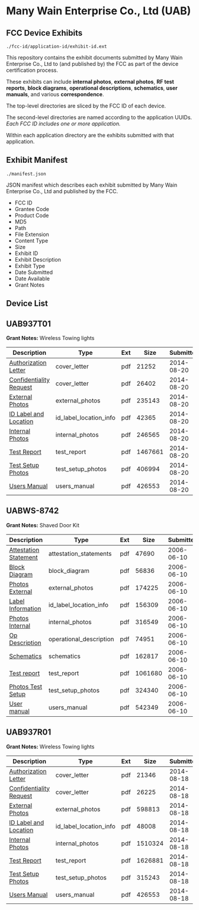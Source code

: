 # Many Wain Enterprise Co., Ltd (UAB)
## FCC Device Exhibits

```
./fcc-id/application-id/exhibit-id.ext
```

This repository contains the exhibit documents submitted by Many Wain Enterprise Co., Ltd to (and published by) the FCC as part of the device certification process.

These exhibits can include **internal photos**, **external photos**, **RF test reports**, **block diagrams**, **operational descriptions**, **schematics**, **user manuals**, and various **correspondence**.

The top-level directories are sliced by the FCC ID of each device.

The second-level directories are named according to the application UUIDs. *Each FCC ID includes one or more application.*

Within each application directory are the exhibits submitted with that application. 

## Exhibit Manifest

```
./manifest.json
```

JSON manifest which describes each exhibit submitted by Many Wain Enterprise Co., Ltd and published by the FCC.

- FCC ID
- Grantee Code
- Product Code
- MD5
- Path
- File Extension
- Content Type
- Size
- Exhibit ID
- Exhibit Description
- Exhibit Type
- Date Submitted
- Date Available
- Grant Notes

## Device List
## UAB937T01
**Grant Notes:** Wireless Towing lights

| Description | Type | Ext | Size | Submitted | Available |
| ----------- | ---- | --- | ---- | --------- | --------- |
| [Authorization Letter](UAB937T01/b6927f896a55a0d6a43f9c9e2cc2a3bc/2364679.pdf) | cover_letter | pdf | 21252 | 2014-08-20 | 2014-08-20 |
| [Confidentiality Request](UAB937T01/b6927f896a55a0d6a43f9c9e2cc2a3bc/2364680.pdf) | cover_letter | pdf | 26402 | 2014-08-20 | 2014-08-20 |
| [External Photos](UAB937T01/b6927f896a55a0d6a43f9c9e2cc2a3bc/2364682.pdf) | external_photos | pdf | 235143 | 2014-08-20 | 2014-08-20 |
| [ID Label and Location](UAB937T01/b6927f896a55a0d6a43f9c9e2cc2a3bc/2364683.pdf) | id_label_location_info | pdf | 42365 | 2014-08-20 | 2014-08-20 |
| [Internal Photos](UAB937T01/b6927f896a55a0d6a43f9c9e2cc2a3bc/2364684.pdf) | internal_photos | pdf | 246565 | 2014-08-20 | 2014-08-20 |
| [Test Report](UAB937T01/b6927f896a55a0d6a43f9c9e2cc2a3bc/2364688.pdf) | test_report | pdf | 1467661 | 2014-08-20 | 2014-08-20 |
| [Test Setup Photos](UAB937T01/b6927f896a55a0d6a43f9c9e2cc2a3bc/2364689.pdf) | test_setup_photos | pdf | 406994 | 2014-08-20 | 2014-08-20 |
| [Users Manual](UAB937T01/b6927f896a55a0d6a43f9c9e2cc2a3bc/2361768.pdf) | users_manual | pdf | 426553 | 2014-08-20 | 2014-08-20 |
## UABWS-8742
**Grant Notes:** Shaved Door Kit

| Description | Type | Ext | Size | Submitted | Available |
| ----------- | ---- | --- | ---- | --------- | --------- |
| [Attestation Statement](UABWS-8742/edf86730c54ddedfe1dcc1245c28b781/667093.pdf) | attestation_statements | pdf | 47690 | 2006-06-10 | 2006-06-10 |
| [Block Diagram](UABWS-8742/edf86730c54ddedfe1dcc1245c28b781/667094.pdf) | block_diagram | pdf | 56836 | 2006-06-10 | 2006-06-10 |
| [Photos External](UABWS-8742/edf86730c54ddedfe1dcc1245c28b781/667095.pdf) | external_photos | pdf | 174225 | 2006-06-10 | 2006-06-10 |
| [Label Information](UABWS-8742/edf86730c54ddedfe1dcc1245c28b781/667097.pdf) | id_label_location_info | pdf | 156309 | 2006-06-10 | 2006-06-10 |
| [Photos Internal](UABWS-8742/edf86730c54ddedfe1dcc1245c28b781/667096.pdf) | internal_photos | pdf | 316549 | 2006-06-10 | 2006-06-10 |
| [Op Description](UABWS-8742/edf86730c54ddedfe1dcc1245c28b781/667098.pdf) | operational_description | pdf | 74951 | 2006-06-10 | 2006-06-10 |
| [Schematics](UABWS-8742/edf86730c54ddedfe1dcc1245c28b781/667099.pdf) | schematics | pdf | 162817 | 2006-06-10 | 2006-06-10 |
| [Test report](UABWS-8742/edf86730c54ddedfe1dcc1245c28b781/667102.pdf) | test_report | pdf | 1061680 | 2006-06-10 | 2006-06-10 |
| [Photos Test Setup](UABWS-8742/edf86730c54ddedfe1dcc1245c28b781/667100.pdf) | test_setup_photos | pdf | 324340 | 2006-06-10 | 2006-06-10 |
| [User manual](UABWS-8742/edf86730c54ddedfe1dcc1245c28b781/667101.pdf) | users_manual | pdf | 542349 | 2006-06-10 | 2006-06-10 |
## UAB937R01
**Grant Notes:** Wireless Towing lights

| Description | Type | Ext | Size | Submitted | Available |
| ----------- | ---- | --- | ---- | --------- | --------- |
| [Authorization Letter](UAB937R01/55bf353168bd3bb4fcea67a41e78495a/2361757.pdf) | cover_letter | pdf | 21346 | 2014-08-18 | 2014-08-18 |
| [Confidentiality Request](UAB937R01/55bf353168bd3bb4fcea67a41e78495a/2361758.pdf) | cover_letter | pdf | 26225 | 2014-08-18 | 2014-08-18 |
| [External Photos](UAB937R01/55bf353168bd3bb4fcea67a41e78495a/2361760.pdf) | external_photos | pdf | 598813 | 2014-08-18 | 2014-08-18 |
| [ID Label and Location](UAB937R01/55bf353168bd3bb4fcea67a41e78495a/2361761.pdf) | id_label_location_info | pdf | 48008 | 2014-08-18 | 2014-08-18 |
| [Internal Photos](UAB937R01/55bf353168bd3bb4fcea67a41e78495a/2361762.pdf) | internal_photos | pdf | 1510324 | 2014-08-18 | 2014-08-18 |
| [Test Report](UAB937R01/55bf353168bd3bb4fcea67a41e78495a/2361766.pdf) | test_report | pdf | 1626881 | 2014-08-18 | 2014-08-18 |
| [Test Setup Photos](UAB937R01/55bf353168bd3bb4fcea67a41e78495a/2361767.pdf) | test_setup_photos | pdf | 315243 | 2014-08-18 | 2014-08-18 |
| [Users Manual](UAB937R01/55bf353168bd3bb4fcea67a41e78495a/2361768.pdf) | users_manual | pdf | 426553 | 2014-08-18 | 2014-08-18 |
